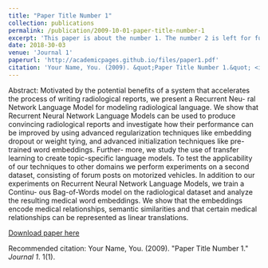 ```yaml
---
title: "Paper Title Number 1"
collection: publications
permalink: /publication/2009-10-01-paper-title-number-1
excerpt: 'This paper is about the number 1. The number 2 is left for future work.'
date: 2018-30-03
venue: 'Journal 1'
paperurl: 'http://academicpages.github.io/files/paper1.pdf'
citation: 'Your Name, You. (2009). &quot;Paper Title Number 1.&quot; <i>Journal 1</i>. 1(1).'
---
```

Abstract: 
Motivated by the potential benefits of a system that accelerates the
process of writing radiological reports, we present a Recurrent Neu-
ral Network Language Model for modeling radiological language.
We show that Recurrent Neural Network Language Models can be
used to produce convincing radiological reports and investigate how
their performance can be improved by using advanced regularization
techniques like embedding dropout or weight tying, and advanced
initialization techniques like pre-trained word embeddings. Further-
more, we study the use of transfer learning to create topic-specific
language models. To test the applicability of our techniques to other
domains we perform experiments on a second dataset, consisting of
forum posts on motorized vehicles. In addition to our experiments
on Recurrent Neural Network Language Models, we train a Continu-
ous Bag-of-Words model on the radiological dataset and analyze the
resulting medical word embeddings. We show that the embeddings
encode medical relationships, semantic similarities and that certain
medical relationships can be represented as linear translations.

[Download paper here](http://zotroneneis.github.io/files/thesis_APopkes.pdf)

Recommended citation: Your Name, You. (2009). "Paper Title Number 1." <i>Journal 1</i>. 1(1).
